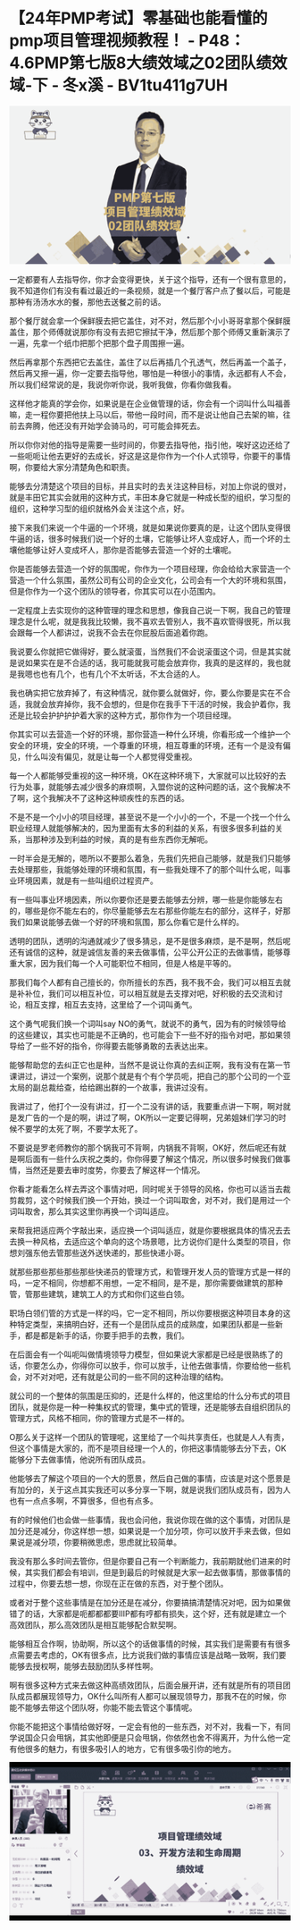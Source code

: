 # 【24年PMP考试】零基础也能看懂的pmp项目管理视频教程！ - P48：4.6PMP第七版8大绩效域之02团队绩效域-下 - 冬x溪 - BV1tu411g7UH

![](img/6a37b1266509572840072fcdf11176c9_0.png)

一定都要有人去指导你，你才会变得更快，关于这个指导，还有一个很有意思的，我不知道你们有没有看过最近的一条视频，就是一个餐厅客户点了餐以后，可能是那种有汤汤水水的餐，那他去送餐之前的话。

那个餐厅就会拿一个保鲜膜去把它盖住，对不对，然后那个小小哥哥拿那个保鲜膜盖住，那个师傅就说那你有没有去把它擦拭干净，然后那个那个师傅又重新演示了一遍，先拿一个纸巾把那个把那个盘子周围擦一遍。

然后再拿那个东西把它去盖住，盖住了以后再插几个孔透气，然后再盖一个盖子，然后再又擦一遍，你一定要去指导他，哪怕是一种很小的事情，永远都有人不会，所以我们经常说的是，我说你听你说，我听我做，你看你做我看。

这样他才能真的学会你，如果说是在企业做管理的话，你会有一个词叫什么叫福善嘛，走一程你要把他扶上马以后，带他一段时间，而不是说让他自己去架的嘛，往前去奔腾，他还没有开始学会骑马的，可可能会摔死去。

所以你你对他的指导是需要一些时间的，你要去指导他，指引他，唉好这边还给了一些呃呃让他去更好的去成长，好这是这是你作为一个仆人式领导，你要干的事情啊，你要给大家分清楚角色和职责。

能够去分清楚这个项目的目标，并且实时的去关注这种目标，对加上你说的很对，就是丰田它其实会就用的这种方式，丰田本身它就是一种成长型的组织，学习型的组织，这种学习型的组织就格外会关注这个点，好。

接下来我们来说一个牛逼的一个环境，就是如果说你要真的是，让这个团队变得很牛逼的话，很多时候我们说一个好的土壤，它能够让坏人变成好人，而一个坏的土壤他能够让好人变成坏人，那你是否能够去营造一个好的土壤呢。

你是否能够去营造一个好的氛围呢，你作为一个项目经理，你会给给大家营造一个营造一个什么氛围，虽然公司有公司的企业文化，公司会有一个大的环境和氛围，但是你作为一个这个团队的领导者，你其实可以在小范围内。

一定程度上去实现你的这种管理的理念和思想，像我自己说一下啊，我自己的管理理念是什么呢，就是我我比较懒，我不喜欢去管别人，我不喜欢管得很死，所以我会跟每一个人都讲过，说我不会去在你屁股后面追着你跑。

我说要么你就把它做得好，要么就滚蛋，当然我们不会说滚蛋这个词，但是其实就是说如果实在是不合适的话，我可能就我可能会放弃你，我真的是这样的，我也就是我嗯也也有几个，也有几个不太听话，不太合适的人。

我也确实把它放弃掉了，有这种情况，就你要么就做好，你，要么你要是实在不合适，我就会放弃掉你，我不会想的，但是你在我手下干活的时候，我会护着你，我还是比较会护护护护着大家的这种方式，那你作为一个项目经理。

你其实可以去营造一个好的环境，那你营造一种什么环境，你看形成一个维护一个安全的环境，安全的环境，一个尊重的环境，相互尊重的环境，还有一个是没有偏见，什么叫没有偏见，就是让每一个人都觉得受重视。

每一个人都能够受重视的这一种环境，OK在这种环境下，大家就可以比较好的去行为处事，就能够去减少很多的麻烦啊，入盟你说的这种问题的话，这个我解决不了啊，这个我解决不了这种这种顽疾性的东西的话。

不是不是一个小小的项目经理，甚至说不是一个小小的一个，不是一个找一个什么职业经理人就能够解决的，因为里面有太多的利益的关系，有很多很多利益的关系，当那种涉及到利益的时候，真的是有些东西你无解呃。

一时半会是无解的，嗯所以不要那么着急，先我们先把自己能够，就是我们只能够去处理那些，我能够处理的环境和氛围，有一些我处理不了的那个叫什么呢，叫事业环境因素，就是有一些叫组织过程资产。

有一些叫事业环境因素，所以你要你还是要去能够去分辨，哪一些是你能够左右的，哪些是你不能左右的，你尽量能够去左右那些你能左右的部分，这样子，好那我们如果说能够去做一个好的环境和氛围，那么你看它是什么样的。

透明的团队，透明的沟通就减少了很多猜忌，是不是很多麻烦，是不是啊，然后呢还有诚信的这种，就是诚信友善的来去做事情，公平公开公正的去做事情，能够尊重大家，因为我们每一个人可能职位不相同，但是人格是平等的。

那我们每个人都有自己擅长的，你所擅长的东西，我不我不会，我们可以相互去就是补补位，我们可以相互补位，可以相互就是去支撑对吧，好积极的去交流和讨论，相互支撑，相互去支持，这里给了一个词叫勇气。

这个勇气呢我们换一个词叫say NO的勇气，就说不的勇气，因为有的时候领导给的这些建议，其实也可能是不正确的，也可能会下一些不好的指令对吧，那如果领导给了一些不好的指令，你得要去能够勇敢的去表达出来。

能够帮助您的去纠正它也是种，当然不是说让你真的去纠正啊，我有没有在第一节课讲过，讲过一个案例，说那个就是有个有个学员呃，把自己的那个公司的一个亚太局的副总裁给查，给给踢出群的一个故事，我讲过没有。

我讲过了，他打个一没有讲过，打一个二没有讲的话，我要重点讲一下啊，啊对就是发广告的一个是的啊，讲过了啊，OK所以一定要记得啊，兄弟姐妹们学习的时候不要学的太死了啊，不要学太死了。

不要说是罗老师教你的那个锅我可不背啊，内锅我不背啊，OK好，然后呢还有就是啊后面有一些什么庆祝之类的，你你得要了解这个情况，所以很多时候我们做事情，当然还是要去审时度势，你要去了解这样一个情况。

你看才能看怎么样去弄这个事情对吧，同时呢关于领导的风格，你也可以适当去裁剪裁剪，这个时候我们换一个开始，换过一个词叫取舍，对不对，我们是用过一个词叫取舍，那么其实这里你再换一个词叫适应。

来帮我把适应两个字敲出来，适应换一个词叫适应，就是你要根据具体的情况去去去换一种风格，去适应这个单向的这个场景嗯，比方说你们是什么类型的项目，你想刘强东他去管那些送外送快递的，那些快递小哥。

就那些那些那些那些那些快递员的管理方式，和管理开发人员的管理方式是一样的吗，一定不相同，你想都不用想，一定不相同，是不是，那你需要做建筑的那种管，管那些建筑，建筑工人的方式和你们这些白领。

职场白领们管的方式是一样的吗，它一定不相同，所以你要根据这种项目本身的这种特定类型，来搞明白好，还有一个是团队成员的成熟度，如果团队都是一些新手，都是都是新手的话，你要手把手的去教，我们。

在后面会有一个叫呃叫做情境领导力模型，但如果说大家都是已经是很熟练了的话，你要怎么办，你得你可以放手，你可以放手，让他去做事情，你要给他一些机会，对不对对吧，还有就是公司的一些不同的这种治理的结构。

就公司的一个整体的氛围是压抑的，还是什么样的，他这里给的什么分布式的项目团队，就是你是一种一种集权式的管理，集中式的管理，还是能够去自组织团队的管理方式，风格不相同，你的管理方式是不一样的。

O那么关于这样一个团队的管理呢，这里给了一个叫共享责任，也就是人人有责，但这个事情是大家的，而不是项目经理一个人的，你把这事情能够去分下去，OK能够分下去做事情，他说所有团队成员。

他能够去了解这个项目的一个大的愿景，然后自己做的事情，应该是对这个愿景是有加分的，关于这点其实我还可以多分享一下啊，就是说我们团队成员有，因为人也有一点点多啊，不算很多，但也有点多。

有的时候他们也会做一些事情，我也会问他，我说你现在做的这个事情，对团队是加分还是减分，你这样想一想，如果说是一个加分项，你可以放开手来去做，但如果说是减分项，你要稍微思虑，思虑就比较简单。

我没有那么多时间去管你，但是你要自己有一个判断能力，我前期就他们进来的时候，其实我们都会有培训，但是到最后的时候就是大家一起去做事情，那做事情的过程中，你要去想一想，你现在正在做的东西，对于整个团队。

或者对于整个这些事情是在加分还是在减分，你要搞搞清楚情况对吧，因为如果做错了的话，大家都是呃都都都要IIIP都有哼都有损失，这个好，还有就是建立一个高效团队，那么高效团队是相互能够配合默契啊。

能够相互合作啊，协助啊，所以这个的话做事情的时候，其实我们是需要有有很多点需要去考虑的，OK有很多点，比方说我们做的事情应该是战略一致啊，我们要能够去授权啊，能够去鼓励团队多样性啊。

啊有很多这种方式来去做这种高绩效团队，后面会展开讲，还有就是所有的项目团队成员都展现领导力，OK什么叫所有人都可以展现领导力，那我不在的时候，你能不能够去带这个团队呀，你能不能去管这个事情呢。

你能不能把这个事情给做好呀，一定会有他的一些东西，对不对，我看一下，有同学说国企只会甩锅，其实他即便是只会甩锅，你依然也舍不得离开，为什么他一定有他很多的魅力，有很多吸引人的地方，它有很多吸引你的地方。



![](img/6a37b1266509572840072fcdf11176c9_2.png)